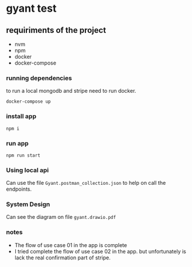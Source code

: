 # gyant test

## requiriments of the project

* nvm
* npm
* docker
* docker-compose

### running dependencies

to run a local mongodb and stripe need to run docker.

```shell
docker-compose up
```

### install app

```shell
npm i
```

### run app

```shell
npm run start
```

### Using local api

Can use the file `Gyant.postman_collection.json` to help on call the endpoints.

### System Design

Can see the diagram on file `gyant.drawio.pdf`

### notes

* The flow of use case 01 in the app is complete
* I tried complete the flow of use case 02 in the app. but unfortunately is lack the real confirmation part of stripe.
